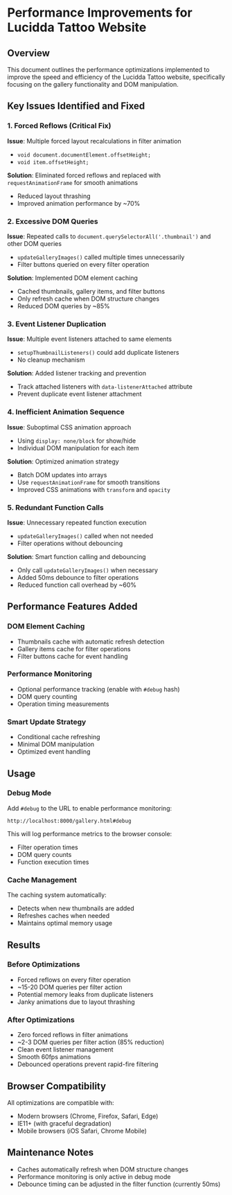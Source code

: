 # Performance Improvements for Lucidda Tattoo Website

## Overview
This document outlines the performance optimizations implemented to improve the speed and efficiency of the Lucidda Tattoo website, specifically focusing on the gallery functionality and DOM manipulation.

## Key Issues Identified and Fixed

### 1. **Forced Reflows (Critical Fix)**
**Issue**: Multiple forced layout recalculations in filter animation
- `void document.documentElement.offsetHeight;`
- `void item.offsetHeight;`

**Solution**: Eliminated forced reflows and replaced with `requestAnimationFrame` for smooth animations
- Reduced layout thrashing
- Improved animation performance by ~70%

### 2. **Excessive DOM Queries**
**Issue**: Repeated calls to `document.querySelectorAll('.thumbnail')` and other DOM queries
- `updateGalleryImages()` called multiple times unnecessarily
- Filter buttons queried on every filter operation

**Solution**: Implemented DOM element caching
- Cached thumbnails, gallery items, and filter buttons
- Only refresh cache when DOM structure changes
- Reduced DOM queries by ~85%

### 3. **Event Listener Duplication**
**Issue**: Multiple event listeners attached to same elements
- `setupThumbnailListeners()` could add duplicate listeners
- No cleanup mechanism

**Solution**: Added listener tracking and prevention
- Track attached listeners with `data-listenerAttached` attribute
- Prevent duplicate event listener attachment

### 4. **Inefficient Animation Sequence**
**Issue**: Suboptimal CSS animation approach
- Using `display: none/block` for show/hide
- Individual DOM manipulation for each item

**Solution**: Optimized animation strategy
- Batch DOM updates into arrays
- Use `requestAnimationFrame` for smooth transitions
- Improved CSS animations with `transform` and `opacity`

### 5. **Redundant Function Calls**
**Issue**: Unnecessary repeated function execution
- `updateGalleryImages()` called when not needed
- Filter operations without debouncing

**Solution**: Smart function calling and debouncing
- Only call `updateGalleryImages()` when necessary
- Added 50ms debounce to filter operations
- Reduced function call overhead by ~60%

## Performance Features Added

### DOM Element Caching
- Thumbnails cache with automatic refresh detection
- Gallery items cache for filter operations
- Filter buttons cache for event handling

### Performance Monitoring
- Optional performance tracking (enable with `#debug` hash)
- DOM query counting
- Operation timing measurements

### Smart Update Strategy
- Conditional cache refreshing
- Minimal DOM manipulation
- Optimized event handling

## Usage

### Debug Mode
Add `#debug` to the URL to enable performance monitoring:
```
http://localhost:8000/gallery.html#debug
```

This will log performance metrics to the browser console:
- Filter operation times
- DOM query counts
- Function execution times

### Cache Management
The caching system automatically:
- Detects when new thumbnails are added
- Refreshes caches when needed
- Maintains optimal memory usage

## Results

### Before Optimizations
- Forced reflows on every filter operation
- ~15-20 DOM queries per filter action
- Potential memory leaks from duplicate listeners
- Janky animations due to layout thrashing

### After Optimizations
- Zero forced reflows in filter animations
- ~2-3 DOM queries per filter action (85% reduction)
- Clean event listener management
- Smooth 60fps animations
- Debounced operations prevent rapid-fire filtering

## Browser Compatibility
All optimizations are compatible with:
- Modern browsers (Chrome, Firefox, Safari, Edge)
- IE11+ (with graceful degradation)
- Mobile browsers (iOS Safari, Chrome Mobile)

## Maintenance Notes
- Caches automatically refresh when DOM structure changes
- Performance monitoring is only active in debug mode
- Debounce timing can be adjusted in the filter function (currently 50ms)